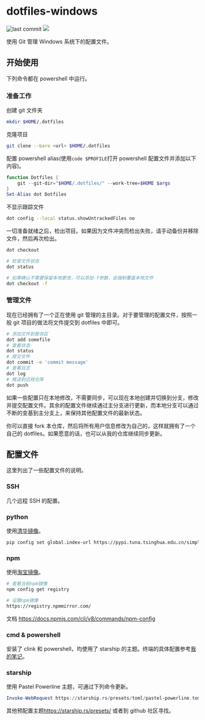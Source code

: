 # dotfiles-windows

![last commit](https://img.shields.io/github/last-commit/techstay/dotfiles-windows?style=flat-square)
![](https://img.shields.io/badge/Windows_11-0078D6?style=flat-square&logo=windows-11&logoColor=white)

使用 Git 管理 Windows 系统下的配置文件。

## 开始使用

下列命令都在 powershell 中运行。

### 准备工作

创建 git 文件夹

```sh
mkdir $HOME/.dotfiles
```

克隆项目

```sh
git clone --bare <url> $HOME/.dotfiles
```

配置 powershell alias(使用`code $PROFILE`打开 powershell 配置文件并添加以下内容)。

```powershell
function Dotfiles {
    git --git-dir="$HOME/.dotfiles/" --work-tree=$HOME $args
}
Set-Alias dot Dotfiles
```

不显示跟踪文件

```sh
dot config --local status.showUntrackedFiles no
```

一切准备就绪之后，检出项目。如果因为文件冲突而检出失败，请手动备份并移除文件，然后再次检出。

```sh
dot checkout

# 检查文件状态
dot status

# 如果确认不需要保留本地更改，可以添加-f参数，会强制覆盖本地文件
dot checkout -f
```

### 管理文件

现在已经拥有了一个正在使用 git 管理的主目录。对于要管理的配置文件，按照一般 git 项目的做法将文件提交到 dotfiles 中即可。

```sh
# 添加文件到暂存区
dot add somefile
# 查看状态
dot status
# 提交文件
dot commit -m 'commit message'
# 查看日志
dot log
# 推送到远程仓库
dot push
```

如果一些配置只在本地修改，不需要同步，可以现在本地创建并切换到分支，修改并提交配置文件。其余的配置文件继续通过主分支进行更新，而本地分支可以通过不断的变基到主分支上，来保持其他配置文件的最新状态。

你可以直接 fork 本仓库，然后将所有用户信息修改为自己的，这样就拥有了一个自己的 dotfiles。如果愿意的话，也可以从我的仓库继续同步更新。

## 配置文件

这里列出了一些配置文件的说明。

### SSH

几个远程 SSH 的配置。

### python

使用[清华镜像](https://mirrors.tuna.tsinghua.edu.cn/help/pypi/)。

```sh
pip config set global.index-url https://pypi.tuna.tsinghua.edu.cn/simple
```

### npm

使用[淘宝镜像](https://npmmirror.com)。

```sh
# 查看当前npm镜像
npm config get registry

# 设置npm镜像
https://registry.npmmirror.com/
```

文档 <https://docs.npmjs.com/cli/v8/commands/npm-config>

### cmd & powershell

安装了 clink 和 powershell，均使用了 starship 的主题。终端的具体配置参考[我的笔记](https://github.com/techstay/studyNotes)。

### starship

使用 Pastel Powerline 主题，可通过下列命令更新。

```powershell
Invoke-WebRequest https://starship.rs/presets/toml/pastel-powerline.toml -OutFile $HOME/.config/starship.toml
```

其他预配置主题<https://starship.rs/presets/> 或者到 github 社区寻找。
